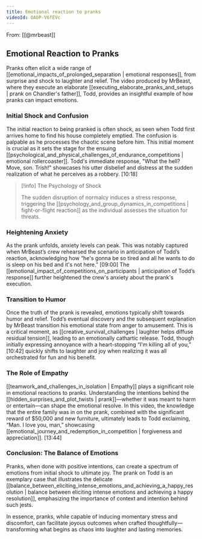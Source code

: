 ```yaml
---
title: Emotional reaction to pranks
videoId: OAbP-V6fEVc
---
```


From: [[@mrbeast]] <br/> 
## Emotional Reaction to Pranks

Pranks often elicit a wide range of [[emotional_impacts_of_prolonged_separation | emotional responses]], from surprise and shock to laughter and relief. The video produced by MrBeast, where they execute an elaborate [[executing_elaborate_pranks_and_setups | prank on Chandler's father]], Todd, provides an insightful example of how pranks can impact emotions.

### Initial Shock and Confusion

The initial reaction to being pranked is often shock, as seen when Todd first arrives home to find his house completely emptied. The confusion is palpable as he processes the chaotic scene before him. This initial moment is crucial as it sets the stage for the ensuing [[psychological_and_physical_challenges_of_endurance_competitions | emotional rollercoaster]]. Todd's immediate response, "What the hell? Move, son. Trish!" showcases his utter disbelief and distress at the sudden realization of what he perceives as a robbery. <a class="yt-timestamp" data-t="10:18">[10:18]</a>

> [!info] The Psychology of Shock
> 
> The sudden disruption of normalcy induces a stress response, triggering the [[psychology_and_group_dynamics_in_competitions | fight-or-flight reaction]] as the individual assesses the situation for threats.

### Heightening Anxiety

As the prank unfolds, anxiety levels can peak. This was notably captured when MrBeast’s crew rehearsed the scenario in anticipation of Todd’s reaction, acknowledging how “he's gonna be so tired and all he wants to do is sleep on his bed and it's not here.” <a class="yt-timestamp" data-t="09:00">[09:00]</a> The [[emotional_impact_of_competitions_on_participants | anticipation of Todd’s response]] further heightened the crew's anxiety about the prank's execution.

### Transition to Humor

Once the truth of the prank is revealed, emotions typically shift towards humor and relief. Todd’s eventual discovery and the subsequent explanation by MrBeast transition his emotional state from anger to amusement. This is a critical moment, as [[creative_survival_challenges | laughter helps diffuse residual tension]], leading to an emotionally cathartic release. Todd, though initially expressing annoyance with a heart-stopping “I'm killing all of you,” <a class="yt-timestamp" data-t="10:42">[10:42]</a> quickly shifts to laughter and joy when realizing it was all orchestrated for fun and his benefit.

### The Role of Empathy

[[teamwork_and_challenges_in_isolation | Empathy]] plays a significant role in emotional reactions to pranks. Understanding the intentions behind the [[hidden_surprises_and_plot_twists | prank]]—whether it was meant to harm or entertain—can shape the emotional resolve. In this video, the knowledge that the entire family was in on the prank, combined with the significant reward of $50,000 and new furniture, ultimately leads to Todd exclaiming, “Man. I love you, man,” showcasing [[emotional_journey_and_redemption_in_competition | forgiveness and appreciation]]. <a class="yt-timestamp" data-t="13:44">[13:44]</a>

### Conclusion: The Balance of Emotions

Pranks, when done with positive intentions, can create a spectrum of emotions from initial shock to ultimate joy. The prank on Todd is an exemplary case that illustrates the delicate [[balance_between_eliciting_intense_emotions_and_achieving_a_happy_resolution | balance between eliciting intense emotions and achieving a happy resolution]], emphasizing the importance of context and intention behind such jests.

In essence, pranks, while capable of inducing momentary stress and discomfort, can facilitate joyous outcomes when crafted thoughtfully—transforming what begins as chaos into laughter and lasting memories.